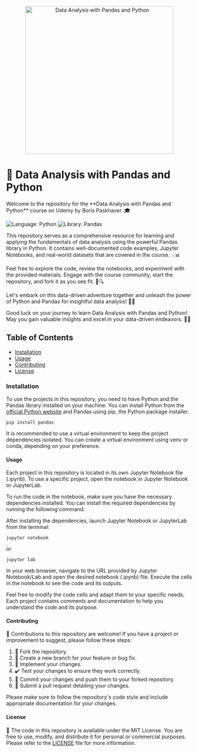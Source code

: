 <div align="center">
  <img src="https://github.com/awesomecoder123/Data-Analysis-with-Pandas-and-Python/blob/main/assets/pandas-python.png" alt="Data Analysis with Pandas and Python" width="400px">
</div>

<h1 align="left">🐼 Data Analysis with Pandas and Python</h1>

<p align="left">
  Welcome to the repository for the **Data Analysis with Pandas and Python** course on Udemy by Boris Paskhaver. 🎓
</p>

<p align="left">
  <img src="https://img.shields.io/badge/Language-Python-blue?style=for-the-badge" alt="Language: Python">
  <img src="https://img.shields.io/badge/Library-Pandas-orange?style=for-the-badge" alt="Library: Pandas">
</p>

<p align="left">
  This repository serves as a comprehensive resource for learning and applying the fundamentals of data analysis using the powerful Pandas library in Python. It contains well-documented code examples, Jupyter Notebooks, and real-world datasets that are covered in the course. 💡📊
</p>

<p align="left">
  Feel free to explore the code, review the notebooks, and experiment with the provided materials. Engage with the course community, start the repository, and fork it as you see fit. 🚀🔍
</p>

<p align="left">
  Let's embark on this data-driven adventure together and unleash the power of Python and Pandas for insightful data analysis! 🚀✨
</p>

<p align="left">
  Good luck on your journey to learn Data Analysis with Pandas and Python! May you gain valuable insights and excel in your data-driven endeavors. 🎉🔥
</p>

## Table of Contents

- [Installation](#installation)
- [Usage](#usage)
- [Contributing](#contributing)
- [License](#license)

### Installation

To use the projects in this repository, you need to have Python and the Pandas library installed on your machine. You can install Python from the [official Python website](https://www.python.org) and Pandas using pip, the Python package installer.


```
pip install pandas
```
It is recommended to use a virtual environment to keep the project dependencies isolated. You can create a virtual environment using venv or conda, depending on your preference.
#### Usage

Each project in this repository is located in its own Jupyter Notebook file (.ipynb). To use a specific project, open the notebook in Jupyter Notebook or JupyterLab.

To run the code in the notebook, make sure you have the necessary dependencies installed. You can install the required dependencies by running the following command:



After installing the dependencies, launch Jupyter Notebook or JupyterLab from the terminal:

```
jupyter notebook
```
or

```
jupyter lab
```
In your web browser, navigate to the URL provided by Jupyter Notebook/Lab and open the desired notebook (.ipynb) file. Execute the cells in the notebook to see the code and its outputs.

Feel free to modify the code cells and adapt them to your specific needs. Each project contains comments and documentation to help you understand the code and its purpose.
#### Contributing

🎉 Contributions to this repository are welcome! If you have a project or improvement to suggest, please follow these steps:

1. 🍴 Fork the repository.
2. 🔧 Create a new branch for your feature or bug fix.
3. 🚀 Implement your changes.
4. ✔️ Test your changes to ensure they work correctly.
5. 💾 Commit your changes and push them to your forked repository.
6. 📩 Submit a pull request detailing your changes.

Please make sure to follow the repository's code style and include appropriate documentation for your changes.

#### License

📄 The code in this repository is available under the MIT License. You are free to use, modify, and distribute it for personal or commercial purposes. Please refer to the [LICENSE](./LICENSE) file for more information.

